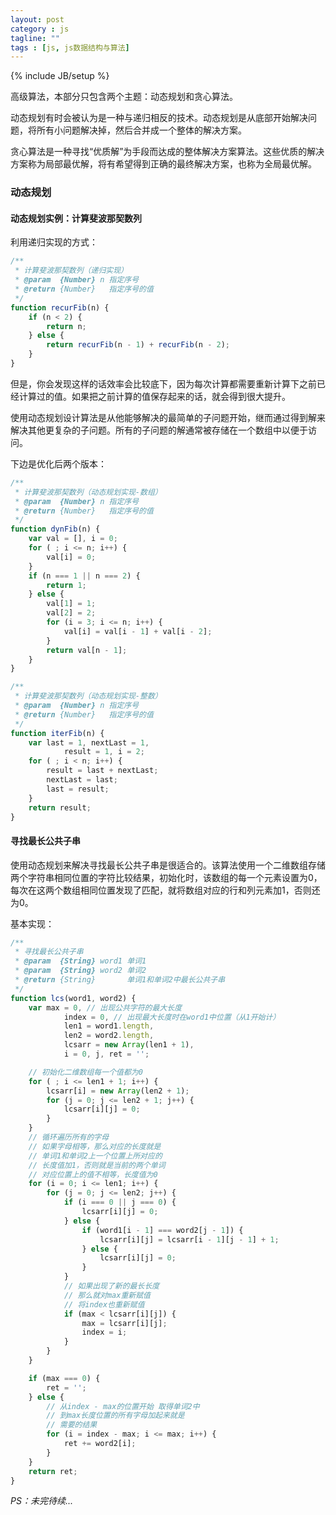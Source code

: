 ```yaml
---
layout: post
category : js
tagline: ""
tags : [js, js数据结构与算法]
---
```

{% include JB/setup %}

高级算法，本部分只包含两个主题：动态规划和贪心算法。

动态规划有时会被认为是一种与递归相反的技术。动态规划是从底部开始解决问题，将所有小问题解决掉，然后合并成一个整体的解决方案。

贪心算法是一种寻找“优质解”为手段而达成的整体解决方案算法。这些优质的解决方案称为局部最优解，将有希望得到正确的最终解决方案，也称为全局最优解。

<!--more-->

### 动态规划

#### 动态规划实例：计算斐波那契数列

利用递归实现的方式：

```js
/**
 * 计算斐波那契数列（递归实现）
 * @param  {Number} n 指定序号
 * @return {Number}   指定序号的值
 */
function recurFib(n) {
	if (n < 2) {
		return n;
	} else {
		return recurFib(n - 1) + recurFib(n - 2);
	}
}
```

但是，你会发现这样的话效率会比较底下，因为每次计算都需要重新计算下之前已经计算过的值。如果把之前计算的值保存起来的话，就会得到很大提升。

使用动态规划设计算法是从他能够解决的最简单的子问题开始，继而通过得到解来解决其他更复杂的子问题。所有的子问题的解通常被存储在一个数组中以便于访问。

下边是优化后两个版本：

```js
/**
 * 计算斐波那契数列（动态规划实现-数组）
 * @param  {Number} n 指定序号
 * @return {Number}   指定序号的值
 */
function dynFib(n) {
	var val = [], i = 0;
	for ( ; i <= n; i++) {
		val[i] = 0;
	}
	if (n === 1 || n === 2) {
		return 1;
	} else {
		val[1] = 1;
		val[2] = 2;
		for (i = 3; i <= n; i++) {
			val[i] = val[i - 1] + val[i - 2];
		}
		return val[n - 1];
	}
}

/**
 * 计算斐波那契数列（动态规划实现-整数）
 * @param  {Number} n 指定序号
 * @return {Number}   指定序号的值
 */
function iterFib(n) {
	var last = 1, nextLast = 1,
			result = 1, i = 2;
	for ( ; i < n; i++) {
		result = last + nextLast;
		nextLast = last;
		last = result;
	}
	return result;
}
```

#### 寻找最长公共子串

使用动态规划来解决寻找最长公共子串是很适合的。该算法使用一个二维数组存储两个字符串相同位置的字符比较结果，初始化时，该数组的每一个元素设置为0，每次在这两个数组相同位置发现了匹配，就将数组对应的行和列元素加1，否则还为0。

基本实现：

```js
/**
 * 寻找最长公共子串
 * @param  {String} word1 单词1
 * @param  {String} word2 单词2
 * @return {String}       单词1和单词2中最长公共子串
 */
function lcs(word1, word2) {
	var max = 0, // 出现公共字符的最大长度
			index = 0, // 出现最大长度时在word1中位置（从1开始计）
			len1 = word1.length,
			len2 = word2.length,
			lcsarr = new Array(len1 + 1),
			i = 0, j, ret = '';

	// 初始化二维数组每一个值都为0
	for ( ; i <= len1 + 1; i++) {
		lcsarr[i] = new Array(len2 + 1);
		for (j = 0; j <= len2 + 1; j++) {
			lcsarr[i][j] = 0;
		}
	}
	// 循环遍历所有的字母
	// 如果字母相等，那么对应的长度就是
	// 单词1和单词2上一个位置上所对应的
	// 长度值加1，否则就是当前的两个单词
	// 对应位置上的值不相等，长度值为0
	for (i = 0; i <= len1; i++) {
		for (j = 0; j <= len2; j++) {
			if (i === 0 || j === 0) {
				lcsarr[i][j] = 0;
			} else {
				if (word1[i - 1] === word2[j - 1]) {
					lcsarr[i][j] = lcsarr[i - 1][j - 1] + 1;
				} else {
					lcsarr[i][j] = 0;
				}
			}
			// 如果出现了新的最长长度
			// 那么就对max重新赋值
			// 将index也重新赋值
			if (max < lcsarr[i][j]) {
				max = lcsarr[i][j];
				index = i;
			}
		}
	}

	if (max === 0) {
		ret = '';
	} else {
		// 从index - max的位置开始 取得单词2中
		// 到max长度位置的所有字母加起来就是
		// 需要的结果
		for (i = index - max; i <= max; i++) {
			ret += word2[i];
		}
	}
	return ret;
}
```

_PS：未完待续..._

<!-- 具体运行例子请看demo[检索查找](http://demo.aijc.net/js/Search/%E6%A3%80%E7%B4%A2%E6%9F%A5%E6%89%BE.html) -->
